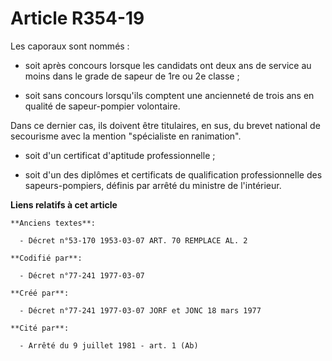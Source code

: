 # Article R354-19

Les caporaux sont nommés :

- soit après concours lorsque les candidats ont deux ans de service au moins dans le grade de sapeur de 1re ou 2e classe ;

- soit sans concours lorsqu'ils comptent une ancienneté de trois ans en qualité de sapeur-pompier volontaire.

Dans ce dernier cas, ils doivent être titulaires, en sus, du brevet national de secourisme avec la mention "spécialiste en
ranimation".

- soit d'un certificat d'aptitude professionnelle ;

- soit d'un des diplômes et certificats de qualification professionnelle des sapeurs-pompiers, définis par arrêté du ministre
de l'intérieur.

**Liens relatifs à cet article**

	**Anciens textes**:

	  - Décret n°53-170 1953-03-07 ART. 70 REMPLACE AL. 2

	**Codifié par**:

	  - Décret n°77-241 1977-03-07

	**Créé par**:

	  - Décret n°77-241 1977-03-07 JORF et JONC 18 mars 1977

	**Cité par**:

	  - Arrêté du 9 juillet 1981 - art. 1 (Ab)
